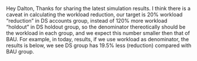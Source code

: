 Hey Dalton, Thanks for sharing the latest simulation results. I think there is a caveat in calculating the workload reduction, our target is 20% workload “reduction” in DS accounts group, instead of 120% more workload “holdout” in DS holdout group, so the denominator thereotically should be the workload in each group, and we expect this number smaller then that of BAU. For example, in today, results, if we use workload as denominator, the results is below, we see DS group has 19.5% less (reduction) compared with BAU group.
